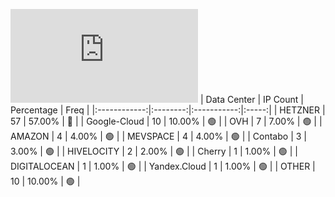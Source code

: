 ![Diagramm](https://github.com/obajay/StateSync-snapshots/blob/main/Projects/Umee/1/README.md)
| Data Center | IP Count | Percentage | Freq |
|:------------:|:--------:|:-----------:|:-----:|
| HETZNER | 57 | 57.00% | 🔴 |
| Google-Cloud | 10 | 10.00% | 🟢 |
| OVH | 7 | 7.00% | 🟢 |
| AMAZON | 4 | 4.00% | 🟢 |
| MEVSPACE | 4 | 4.00% | 🟢 |
| Contabo | 3 | 3.00% | 🟢 |
| HIVELOCITY | 2 | 2.00% | 🟢 |
| Cherry | 1 | 1.00% | 🟢 |
| DIGITALOCEAN | 1 | 1.00% | 🟢 |
| Yandex.Cloud | 1 | 1.00% | 🟢 |
| OTHER | 10 | 10.00% | 🟢 |